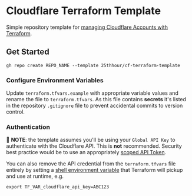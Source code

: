 # Cloudflare Terraform Template

Simple repository template for [managing Cloudflare Accounts with Terraform](https://developers.cloudflare.com/terraform/).

## Get Started

```
gh repo create REPO_NAME --template 25thhour/cf-terraform-template
```

### Configure Environment Variables

Update `terraform.tfvars.example` with appropriate variable values and rename the file to `terraform.tfvars`. As this file contains **secrets** it's listed in the repository `.gitignore` file to prevent accidental commits to version control.

### Authentication

🚨 **NOTE**: the template assumes you'll be using your `Global API Key` to authenticate with the Cloudflare API. This is **not** recommended. Security best practice would be to use an appropriately [scoped API Token](https://developers.cloudflare.com/api/tokens/create/).

You can also remove the API credential from the `terraform.tfvars` file entirely by setting a [shell environment variable](https://learn.hashicorp.com/tutorials/terraform/sensitive-variables?in=terraform/configuration-language#set-values-with-environment-variables) that Terraform will pickup and use at runtime, e.g.

```
export TF_VAR_cloudflare_api_key=ABC123
```

